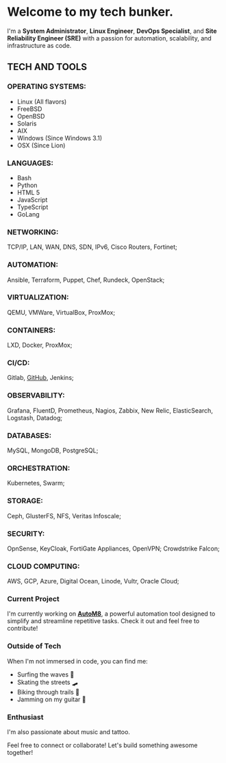 # Welcome to my tech bunker.

I'm a **System Administrator**, **Linux Engineer**, **DevOps Specialist**, and **Site Reliability Engineer (SRE)** with a passion for automation, scalability, and infrastructure as code.

## TECH AND TOOLS

### **OPERATING SYSTEMS:**

- Linux (All flavors)
- FreeBSD
- OpenBSD
- Solaris
- AIX
- Windows (Since Windows 3.1)
- OSX (Since Lion)

### **LANGUAGES:**

- Bash
- Python
- HTML 5
- JavaScript
- TypeScript
- GoLang

### **NETWORKING:**
TCP/IP, LAN, WAN, DNS, SDN, IPv6, Cisco Routers, Fortinet;

### **AUTOMATION:**
Ansible, Terraform, Puppet, Chef, Rundeck, OpenStack;

### **VIRTUALIZATION:**
QEMU, VMWare, VirtualBox, ProxMox;

### **CONTAINERS:**
LXD, Docker, ProxMox;

### **CI/CD:**
Gitlab, [GitHub](http://github.com), Jenkins;

### **OBSERVABILITY:**
Grafana, FluentD, Prometheus, Nagios, Zabbix, New Relic, ElasticSearch, Logstash, Datadog;

### **DATABASES:**
MySQL, MongoDB, PostgreSQL;

### **ORCHESTRATION:**
Kubernetes, Swarm;

### **STORAGE:**
Ceph, GlusterFS, NFS, Veritas Infoscale;

### **SECURITY:**
OpnSense, KeyCloak, FortiGate Appliances, OpenVPN; Crowdstrike Falcon;

### **CLOUD COMPUTING:**
AWS, GCP, Azure, Digital Ocean, Linode, Vultr, Oracle Cloud;

### Current Project
I'm currently working on [**AutoM8**](https://github.com/mdmjunior/AutoM8), a powerful automation tool designed to simplify and streamline repetitive tasks. Check it out and feel free to contribute!

### Outside of Tech
When I'm not immersed in code, you can find me:
- Surfing the waves 🌊
- Skating the streets 🛹
- Biking through trails 🚴
- Jamming on my guitar 🎸

### Enthusiast
I'm also passionate about music and tattoo.

Feel free to connect or collaborate! Let's build something awesome together!
